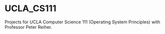 # UCLA_CS111
Projects for UCLA Computer Science 111 (Operating System Principles) with Professor Peter Reiher.

